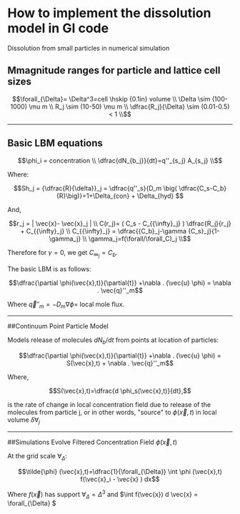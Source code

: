 # How to implement the dissolution model in GI code


Dissolution from small particles in numerical simulation

## Mmagnitude ranges for particle and lattice cell sizes

~~~math
\forall_{\Delta}= \Delta^3=cell \hskip {0.1in} volume \\
\Delta \sim (100-1000) \mu m \\
R_j \sim (10-50) \mu m \\
\dfrac{R_j}{\Delta} \sim (0.01-0.5) < 1 \\
~~~

--------------------------------------------------------------------------------------------------

## Basic LBM equations

~~~math
\phi_i = concentration \\
\dfrac{dN_{b_j}}{dt}=q''_{s_j} A_{s_j} \\
~~~

Where:

~~~math
Sh_j = {\dfrac{R}{\delta}}_j = \dfrac{q''_s}{D_m \big( \dfrac{C_s-C_b}{R}\big)}=1+\Delta_{con} + \Delta_{hyd} 
~~~

And,

~~~math
r_j = | \vec{x}- \vec{x}_j | \\
C(r_j)= ( C_s - C_{{\infty}_j} ) \dfrac{R_j}{r_j} + C_{{\infty}_j} \\
C_{{\infty}_j} = \dfrac{{C_b}_j-\gamma {C_s}_j}{1-\gamma_j} \\
\gamma_j=f(\forall/\forall_C)_j \\
~~~

Therefore for $\gamma=0$, we get $C_{{\infty}_j}=C_b$.

The basic LBM is as follows:

~~~ math
\dfrac{\partial \phi(\vec{x},t)}{\partial{t}} +\nabla . (\vec{u} \phi) = \nabla . \vec{q}''_m
~~~ 

Where $\vec{q}''_m = - D_m \nabla \phi=$ local mole flux.

--------------------------------------------------------------------------------------------------

##Continuum Point Particle Model

Models release of molecules $dN_b/dt$ from points at location of particles: 

~~~ math
\dfrac{\partial \phi(\vec{x},t)}{\partial{t}} +\nabla . (\vec{u} \phi) = S(\vec{x},t) + \nabla . \vec{q}''_m
~~~

Where, 

~~~math
S(\vec{x},t)=\dfrac{d \phi_s(\vec{x},t)}{dt},
~~~

is the rate of change in local concentration field due to release of the molecules from particle j, or in other words, "source" to $\phi(\vec{x},t)$ in local volume $\delta \forall_j$

--------------------------------------------------------------------------------------------------

##Simulations Evolve Filtered Concentration Field $\tilde{\phi} (\vec{x},t)$

At the grid scale $\forall_{\Delta}$:

~~~math
\tilde{\phi} (\vec{x},t)=\dfrac{1}{\forall_{\Delta}} \int \phi (\vec{x},t) f(\vec{x}_i - \vec{x} ) dx
~~~

Where $f(\vec{x})$ has support $\forall_{\Delta} = \Delta^3$ and $\int f(\vec{x}) d \vec{x} = \forall_{\Delta} $
